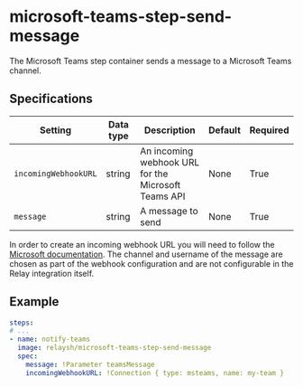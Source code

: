 # microsoft-teams-step-send-message

The Microsoft Teams step container sends a message to a Microsoft Teams channel.

## Specifications


| Setting              | Data type | Description                                         | Default | Required |
|----------------------|-----------|-----------------------------------------------------|---------|----------|
| `incomingWebhookURL` | string    | An incoming webhook URL for the Microsoft Teams API | None    | True     |
| `message`            | string    | A message to send                                   | None    | True     |

In order to create an incoming webhook URL you will need to follow the [Microsoft documentation](https://docs.microsoft.com/en-us/microsoftteams/platform/webhooks-and-connectors/how-to/add-incoming-webhook). The channel and username of the message are chosen as part of the webhook configuration and are not configurable in the Relay integration itself.

## Example

``` yaml
steps:
# ...
- name: notify-teams
  image: relaysh/microsoft-teams-step-send-message
  spec:
    message: !Parameter teamsMessage
    incomingWebhookURL: !Connection { type: msteams, name: my-team }
```
